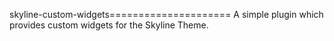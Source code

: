 skyline-custom-widgets=====================
A simple plugin which provides custom widgets for the Skyline Theme.